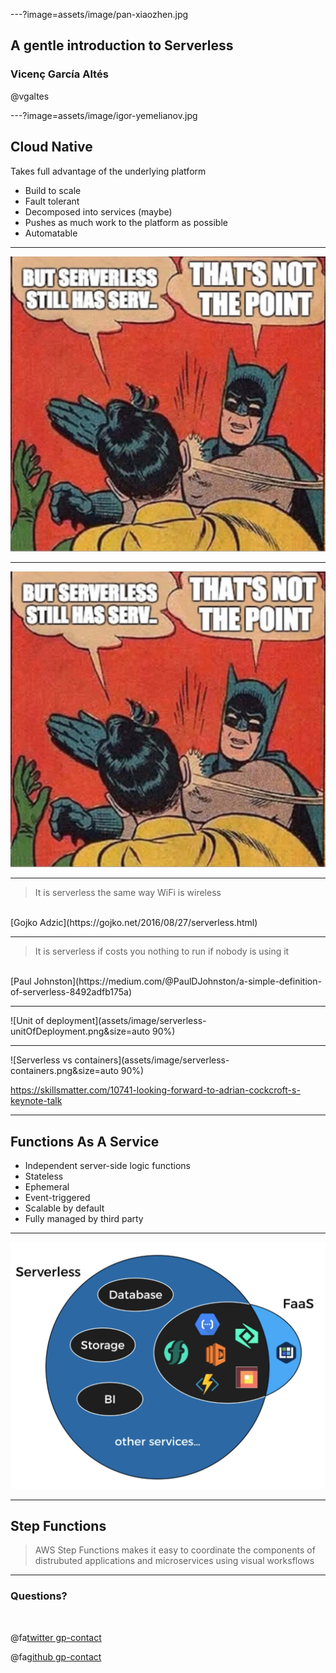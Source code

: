 ---?image=assets/image/pan-xiaozhen.jpg

## A gentle introduction to Serverless

### Vicenç García Altés
@vgaltes

---?image=assets/image/igor-yemelianov.jpg

## Cloud Native

Takes full advantage of the underlying platform
- Build to scale
- Fault tolerant
- Decomposed into services (maybe)
- Pushes as much work to the platform as possible
- Automatable

---

![Serverless meme](assets/image/serverless-meme.png)

---

<img src="assets/image/serverless-meme.png" alt="Drawing" style="height: 90%;"/>

---

> It is serverless the same way WiFi is wireless
<br/>
[Gojko Adzic](https://gojko.net/2016/08/27/serverless.html)

---

> It is serverless if costs you nothing to run if nobody is using it
<br/>
[Paul Johnston](https://medium.com/@PaulDJohnston/a-simple-definition-of-serverless-8492adfb175a)

---

![Unit of deployment](assets/image/serverless-unitOfDeployment.png&size=auto 90%)

--- 

![Serverless vs containers](assets/image/serverless-containers.png&size=auto 90%)

https://skillsmatter.com/10741-looking-forward-to-adrian-cockcroft-s-keynote-talk

---
## Functions As A Service

- Independent server-side logic functions
- Stateless
- Ephemeral
- Event-triggered
- Scalable by default
- Fully managed by third party

---

![Serverless FAAS](assets/image/serverless-faas.png)

---

## Step Functions

> AWS Step Functions makes it easy to coordinate the components of distrubuted applications and microservices using visual worksflows

---

### Questions?

<br>

@fa[twitter gp-contact](@vgaltes)

@fa[github gp-contact](vgaltes)

